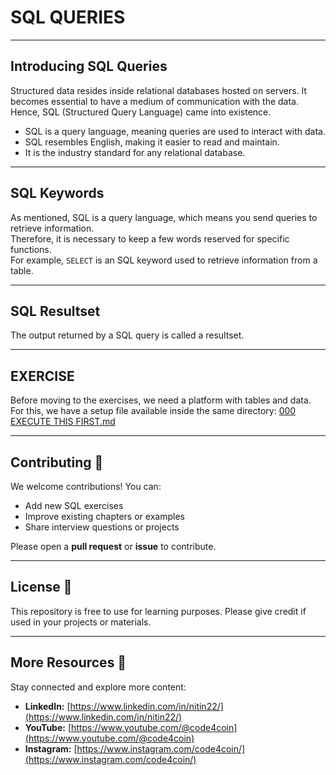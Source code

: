 # SQL QUERIES

---
## Introducing SQL Queries
Structured data resides inside relational databases hosted on servers. It becomes essential to have a medium of communication with the data.  
Hence, SQL (Structured Query Language) came into existence.

- SQL is a query language, meaning queries are used to interact with data.  
- SQL resembles English, making it easier to read and maintain.  
- It is the industry standard for any relational database.
  
---
## SQL Keywords
As mentioned, SQL is a query language, which means you send queries to retrieve information.  
Therefore, it is necessary to keep a few words reserved for specific functions.  
For example, `SELECT` is an SQL keyword used to retrieve information from a table.

---
## SQL Resultset 
The output returned by a SQL query is called a resultset.

---
## EXERCISE
Before moving to the exercises, we need a platform with tables and data.  
For this, we have a setup file available inside the same directory: [000 EXECUTE THIS FIRST.md](https://github.com/code4coin/001-SQL-Structured-Query-Language-/blob/main/001%20SQL%20FOR%20DATA%20ENGINEERS/001%20Exercises/000%20EXECUTE%20THIS%20FIRST.md)

---
## **Contributing** 🤝

We welcome contributions! You can:

- Add new SQL exercises
- Improve existing chapters or examples
- Share interview questions or projects

Please open a **pull request** or **issue** to contribute.

---
## **License** 📄

This repository is free to use for learning purposes. Please give credit if used in your projects or materials.

---
## **More Resources** 🔗

Stay connected and explore more content:

- **LinkedIn:** [https://www.linkedin.com/in/nitin22/](https://www.linkedin.com/in/nitin22/)
- **YouTube:** [https://www.youtube.com/@code4coin](https://www.youtube.com/@code4coin)
- **Instagram:** [https://www.instagram.com/code4coin/](https://www.instagram.com/code4coin/)
